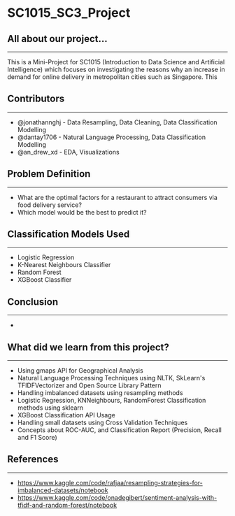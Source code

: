 # SC1015_SC3_Project

## All about our project...
---
This is a Mini-Project for SC1015 (Introduction to Data Science and Artificial Intelligence) which focuses on investigating the reasons why an increase in demand for online delivery in metropolitan cities such as Singapore. This

## Contributors
---
- @jonathannghj - Data Resampling, Data Cleaning, Data Classification Modelling
- @dantay1706 - Natural Language Processing, Data Classification Modelling
- @an_drew_xd - EDA, Visualizations

## Problem Definition
---
- What are the optimal factors for a restaurant to attract consumers via food delivery service?
- Which model would be the best to predict it?

## Classification Models Used
---
- Logistic Regression
- K-Nearest Neighbours Classifier
- Random Forest
- XGBoost Classifier

## Conclusion
---
-

## What did we learn from this project?
---
- Using gmaps API for Geographical Analysis
- Natural Language Processing Techniques using NLTK, SkLearn's TFIDFVectorizer and Open Source Library Pattern
- Handling imbalanced datasets using resampling methods
- Logistic Regression, KNNeighbours, RandomForest Classification methods using sklearn
- XGBoost Classification API Usage
- Handling small datasets using Cross Validation Techniques
- Concepts about ROC-AUC, and Classification Report (Precision, Recall and F1 Score)



## References
---
- https://www.kaggle.com/code/rafjaa/resampling-strategies-for-imbalanced-datasets/notebook
- https://www.kaggle.com/code/onadegibert/sentiment-analysis-with-tfidf-and-random-forest/notebook
